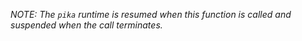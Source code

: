 
_NOTE: The `pika` runtime is resumed when this function is called and suspended when the call terminates._

